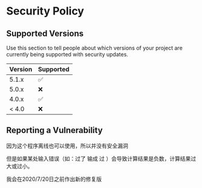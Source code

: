 # Security Policy

## Supported Versions

Use this section to tell people about which versions of your project are
currently being supported with security updates.

| Version | Supported          |
| ------- | ------------------ |
| 5.1.x   | :white_check_mark: |
| 5.0.x   | :x:                |
| 4.0.x   | :white_check_mark: |
| < 4.0   | :x:                |

## Reporting a Vulnerability

因为这个程序离线也可以使用，所以并没有安全漏洞

但是如果某处输入错误（如：过了 输成 过 ）会导致计算结果是负数，计算结果过大或过小。

我会在2020/7/20日之前作出新的修复版
